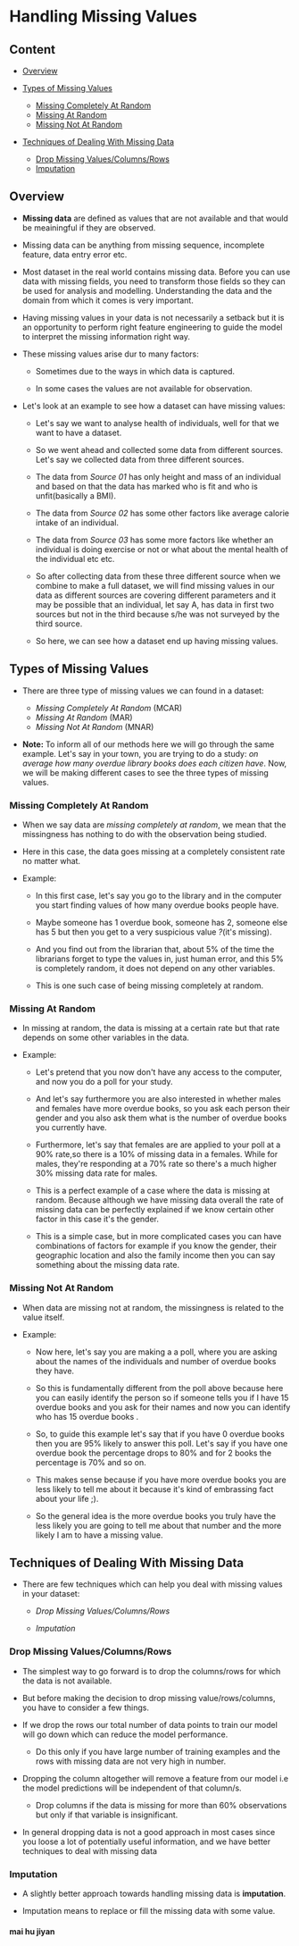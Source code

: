 # Handling Missing Values

## Content

* [Overview](#overview)

* [Types of Missing Values](#types-of-missing-values)
  * [Missing Completely At Random](#missing-completely-at-random)
  * [Missing At Random](#missing-at-random)
  * [Missing Not At Random](#missing-not-at-random)

* [Techniques of Dealing With Missing Data](#techniques-for-dealing-with-missing-data)
  * [Drop Missing Values/Columns/Rows](#drop-missing-values-columns-rows)
  * [Imputation](#imputation)

## Overview

* **Missing data** are defined as values that are not available and that would be meainingful if they are observed.

* Missing data can be anything from missing sequence, incomplete feature, data entry error etc. 

* Most dataset in the real world contains missing data. Before you can use data with missing fields, you need to transform those fields so they can be used for analysis and modelling. Understanding the data and the domain from which it comes is very important. 

* Having missing values in your data is not necessarily a setback but it is an opportunity to perform right feature engineering to guide the model to interpret the missing information right way.

* These missing values arise dur to many factors:
  
  * Sometimes due to the ways in which data is captured.
  
  * In some cases the values are not available for observation.
  
* Let's look at an example to see how a dataset can have missing values:
  
  * Let's say we want to analyse health of individuals, well for that we want to have a dataset.
  
  * So we went ahead and collected some data from different sources. Let's say we collected data from three different sources.
  
  * The data from *Source 01* has only height and mass of an individual and based on that the data has marked who is fit and who is unfit(basically a BMI).
  
  * The data from *Source 02* has some other factors like average calorie intake of an individual.
  
  * The data from *Source 03* has some more factors like whether an individual is doing exercise or not or what about the mental health of the individual etc etc.
  
  * So after collecting data from these three different source when we combine to make a full dataset, we will find missing values in our data as different sources are covering different parameters and it may be possible that an individual, let say A, has data in first two sources but not in the third because s/he was not surveyed by the third source.
  
  * So here, we can see how a dataset end up having missing values.

## Types of Missing Values

* There are three type of missing values we can found in a dataset:
  
  * *Missing Completely At Random* (MCAR)
  * *Missing At Random* (MAR)
  * *Missing Not At Random* (MNAR)
  
* **Note:** To inform all of our methods here we will go through the same example. Let's say in your town, you are trying to do a study: *on average how many overdue library books does each citizen have*. Now, we will be making different cases to see the three types of missing values.
  
### Missing Completely At Random

* When we say data are *missing completely at random*, we mean that the missingness has nothing to do with the observation being studied.

* Here in this case, the data goes missing at a completely consistent rate no matter what.

* Example:
  
  * In this first case, let's say you go to the library and in the computer you start finding values of how many overdue books people have.
  
  * Maybe someone has 1 overdue book, someone has 2, someone else has 5 but then you get to a very suspicious value *?*(it's missing). 
  
  * And you find out from the librarian that, about 5% of the time the librarians forget to type the values in, just human error, and this 5% is completely random, it does not depend on any other variables.
  
  * This is one such case of being missing completely at random.
  
### Missing At Random  
  
*  In missing at random, the data is missing at a certain rate but that rate depends on some other variables in the data.

* Example:

  * Let's pretend that you now don't have any access to the computer, and now you do a poll for your study. 

  * And let's say furthermore you are also interested in whether males and females have more overdue books, so you ask each person their gender and you also ask them what is the number of overdue books you currently have.

  * Furthermore, let's say that females are are applied to your poll at a 90% rate,so there is a 10% of missing data in a females. While for males, they're responding at a 70% rate so there's a much higher 30% missing data rate for males.

  * This is a perfect example of a case where the data is missing at random. Because although we have missing data overall the rate of missing data can be perfectly explained if we know certain other factor in this case it's the gender.

  * This is a simple case, but in more complicated cases you can have combinations of factors for example if you know the gender, their geographic location and also the family income then you can say something about the missing data rate.
    
### Missing Not At Random    

* When data are missing not at random, the missingness is related to the value itself.

* Example:
  
  * Now here, let's say you are making a a poll, where you are asking about the names of the individuals and number of overdue books they have.
  
  * So this is fundamentally different from the poll above because here you can easily identify the person so if someone tells you if I have 15 overdue books and you ask for their names and now you can identify who has 15 overdue books .
  
  * So, to guide this example let's say that if you have 0 overdue books then you are 95% likely to answer this poll. Let's say if you have one overdue book the percentage drops to 80% and for 2 books the percentage is 70% and so on.
  
  * This makes sense because if you have more overdue books you are less likely to tell me about it because it's kind of embrassing fact about your life ;).
  
  * So the general idea is the more overdue books you truly have the less likely you are going to tell me about that number and the more likely I am to have a missing value.

## Techniques of Dealing With Missing Data

* There are few techniques which can help you deal with missing values in your dataset:
  
  * *Drop Missing Values/Columns/Rows*
  
  * *Imputation*
  
### Drop Missing Values/Columns/Rows

* The simplest way to go forward is to drop the columns/rows for which the data is not available.

* But before making the decision to drop missing value/rows/columns, you have to consider a few things.

* If we drop the rows our total number of data points to train our model will go down which can reduce the model performance.
  
  * Do this only if you have large number of training examples and the rows with missing data are not very high in number.
  
* Dropping the column altogether will remove a feature from our model i.e the model predictions will be independent of that column/s.  
  
  * Drop columns if the data is missing for more than 60% observations but only if that variable is insignificant.
  
* In general dropping data is not a good approach in most cases since you loose a lot of potentially useful information, and we have better techniques to deal with missing data

### Imputation

* A slightly better approach towards handling missing data is **imputation**. 

* Imputation means to replace or fill the missing data with some value.

#### mai hu jiyan
